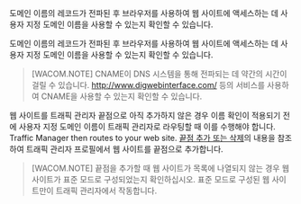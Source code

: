 <p>도메인 이름의 레코드가 전파된 후 브라우저를 사용하여 웹 사이트에 액세스하는 데 사용자 지정 도메인 이름을 사용할 수 있는지 확인할 수 있습니다.</p>

도메인 이름의 레코드가 전파된 후 브라우저를 사용하여 웹 사이트에 액세스하는 데 사용자 지정 도메인 이름을 사용할 수 있는지 확인할 수 있습니다.

> [WACOM.NOTE] CNAME이 DNS 시스템을 통해 전파되는 데 약간의 시간이 걸릴 수 있습니다. <http://www.digwebinterface.com/> 등의 서비스를 사용하여 CNAME을 사용할 수 있는지 확인할 수 있습니다.

웹 사이트를 트래픽 관리자 끝점으로 아직 추가하지 않은 경우 이름 확인이 적용되기 전에 사용자 지정 도메인 이름이 트래픽 관리자로 라우팅할 때 이를 수행해야 합니다. Traffic Manager then routes to your web site. [끝점 추가 또는 삭제](http://msdn.microsoft.com/en-us/library/windowsazure/hh744839.aspx)의 내용을 참조하여 트래픽 관리자 프로필에서 웹 사이트를 끝점으로 추가합니다.

> [WACOM.NOTE] 끝점을 추가할 때 웹 사이트가 목록에 나열되지 않는 경우 웹 사이트가 표준 모드로 구성되었는지 확인하십시오. 표준 모드로 구성된 웹 사이트만이 트래픽 관리자에서 작동합니다.

